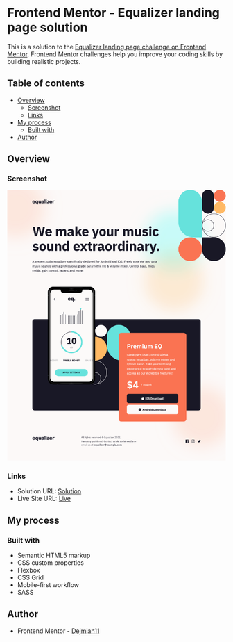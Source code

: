 # Frontend Mentor - Equalizer landing page solution

This is a solution to the [Equalizer landing page challenge on Frontend Mentor](https://www.frontendmentor.io/challenges/equalizer-landing-page-7VJ4gp3DE). Frontend Mentor challenges help you improve your coding skills by building realistic projects. 

## Table of contents

- [Overview](#overview)
  - [Screenshot](#screenshot)
  - [Links](#links)
- [My process](#my-process)
  - [Built with](#built-with)
- [Author](#author)

## Overview

### Screenshot

![](https://github.com/Dejmian11/Equalizer-landing-page/blob/master/assets/design/Screenshot%20-%20Frontend%20Mentor%20Equalizer%20landing%20page.png)

### Links

- Solution URL: [Solution](https://www.frontendmentor.io/solutions/equalizer-landing-page-build-with-sass-gor8vGsg80)
- Live Site URL: [Live](https://astonishing-blini-a5dfb2.netlify.app/)

## My process

### Built with

- Semantic HTML5 markup
- CSS custom properties
- Flexbox
- CSS Grid
- Mobile-first workflow
- SASS

## Author

- Frontend Mentor - [Dejmian11](https://www.frontendmentor.io/profile/Dejmian11)
